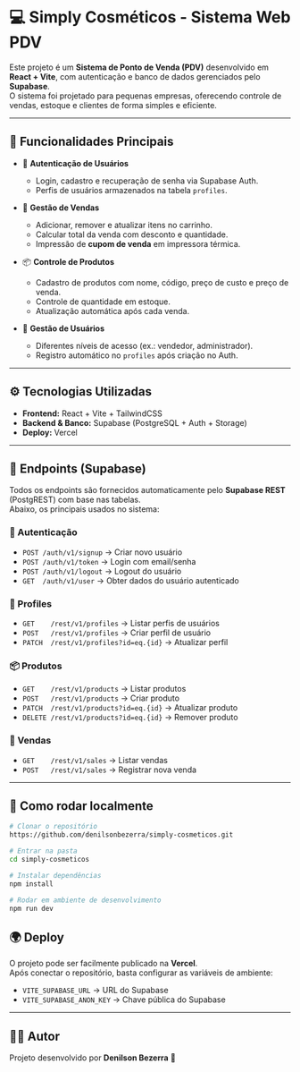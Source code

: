 # 💻 Simply Cosméticos - Sistema Web PDV

Este projeto é um **Sistema de Ponto de Venda (PDV)** desenvolvido em **React + Vite**, com autenticação e banco de dados gerenciados pelo **Supabase**.  
O sistema foi projetado para pequenas empresas, oferecendo controle de vendas, estoque e clientes de forma simples e eficiente.

---

## 🚀 Funcionalidades Principais

- 🔐 **Autenticação de Usuários**
  - Login, cadastro e recuperação de senha via Supabase Auth.
  - Perfis de usuários armazenados na tabela `profiles`.

- 🛒 **Gestão de Vendas**
  - Adicionar, remover e atualizar itens no carrinho.
  - Calcular total da venda com desconto e quantidade.
  - Impressão de **cupom de venda** em impressora térmica.

- 📦 **Controle de Produtos**
  - Cadastro de produtos com nome, código, preço de custo e preço de venda.
  - Controle de quantidade em estoque.
  - Atualização automática após cada venda.

- 👥 **Gestão de Usuários**
  - Diferentes níveis de acesso (ex.: vendedor, administrador).
  - Registro automático no `profiles` após criação no Auth.

---

## ⚙️ Tecnologias Utilizadas

- **Frontend:** React + Vite + TailwindCSS  
- **Backend & Banco:** Supabase (PostgreSQL + Auth + Storage)  
- **Deploy:** Vercel  

---

## 📡 Endpoints (Supabase)

Todos os endpoints são fornecidos automaticamente pelo **Supabase REST** (PostgREST) com base nas tabelas.  
Abaixo, os principais usados no sistema:

### 🔑 Autenticação
- `POST /auth/v1/signup` → Criar novo usuário  
- `POST /auth/v1/token` → Login com email/senha  
- `POST /auth/v1/logout` → Logout do usuário  
- `GET  /auth/v1/user` → Obter dados do usuário autenticado  

### 👤 Profiles
- `GET    /rest/v1/profiles` → Listar perfis de usuários  
- `POST   /rest/v1/profiles` → Criar perfil de usuário  
- `PATCH  /rest/v1/profiles?id=eq.{id}` → Atualizar perfil  

### 📦 Produtos
- `GET    /rest/v1/products` → Listar produtos  
- `POST   /rest/v1/products` → Criar produto  
- `PATCH  /rest/v1/products?id=eq.{id}` → Atualizar produto  
- `DELETE /rest/v1/products?id=eq.{id}` → Remover produto  

### 🛒 Vendas
- `GET    /rest/v1/sales` → Listar vendas  
- `POST   /rest/v1/sales` → Registrar nova venda  

---

## 📖 Como rodar localmente

```bash
# Clonar o repositório
https://github.com/denilsonbezerra/simply-cosmeticos.git

# Entrar na pasta
cd simply-cosmeticos

# Instalar dependências
npm install

# Rodar em ambiente de desenvolvimento
npm run dev
```

## 🌍 Deploy

O projeto pode ser facilmente publicado na **Vercel**.  
Após conectar o repositório, basta configurar as variáveis de ambiente:

- `VITE_SUPABASE_URL` → URL do Supabase  
- `VITE_SUPABASE_ANON_KEY` → Chave pública do Supabase  

---

## 👨‍💻 Autor

Projeto desenvolvido por **Denilson Bezerra** 🚀  
